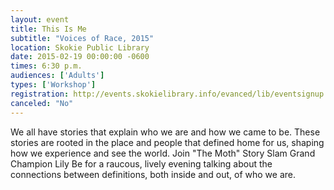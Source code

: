 ```yaml
---
layout: event
title: This Is Me
subtitle: "Voices of Race, 2015"
location: Skokie Public Library
date: 2015-02-19 00:00:00 -0600
times: 6:30 p.m.
audiences: ['Adults']
types: ['Workshop']
registration: http://events.skokielibrary.info/evanced/lib/eventsignup.asp?ID=22543
canceled: "No"
---
```

We all have stories that explain who we are and how we came to be. These stories are rooted in the place and people that defined home for us, shaping how we experience and see the world. Join "The Moth" Story Slam Grand Champion Lily Be for a raucous, lively evening talking about the connections between definitions, both inside and out, of who we are.
